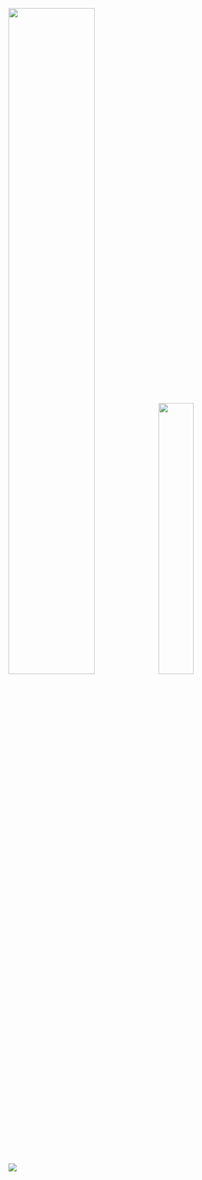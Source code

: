 <p>
  <a href="https://github.com/ShenHaoCore"><img src="https://github-readme-stats.vercel.app/api?username=ShenHaoCore&show_icons=true&hide_border=true&hide_title=true" width="58%" /></a>
  <a href="https://github.com/ShenHaoCore"><img src="https://github-readme-stats.vercel.app/api/top-langs/?username=ShenHaoCore&layout=compact&hide_border=true&hide_title=true&langs_count=10" width="37%" /></a> 
</p>
<p>
  <a href="https://github.com/ShenHaoCore"><img src="https://skillicons.dev/icons?i=cs,dotnet,py,html,css,js,jquery,nodejs,md,docker,linux,nginx,mongodb,redis,mysql,sqlite,git,github,githubactions,gitlab,visualstudio,vscode,jenkins,powershell,stackoverflow,vue,bootstrap" /></a> 
</p>
